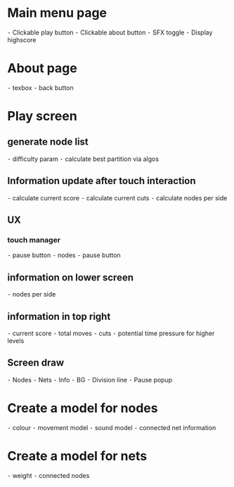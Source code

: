 #	Main menu page
⁃	Clickable play button
⁃	Clickable about button
⁃	SFX toggle
⁃	Display highscore
#	About page
⁃	texbox
⁃	back button
#	Play screen
##	generate node list
⁃	difficulty param
⁃	calculate best partition via algos
##	Information update after touch interaction
⁃	calculate current score
⁃	calculate current cuts
⁃	calculate nodes per side
##	UX
###	touch manager
⁃	pause button
⁃	nodes
⁃	pause button
##	information on lower screen
⁃	nodes per side
##	information in top right
⁃	current score
⁃	total moves
⁃	cuts
⁃	potential time pressure for higher levels
##	Screen draw
⁃	Nodes
⁃	Nets
⁃	Info
⁃	BG
⁃	Division line
⁃	Pause popup
#	Create a model for nodes
⁃	colour
⁃	movement model
⁃	sound model
⁃	connected net information
#	Create a model for nets
⁃	weight
⁃	connected nodes
